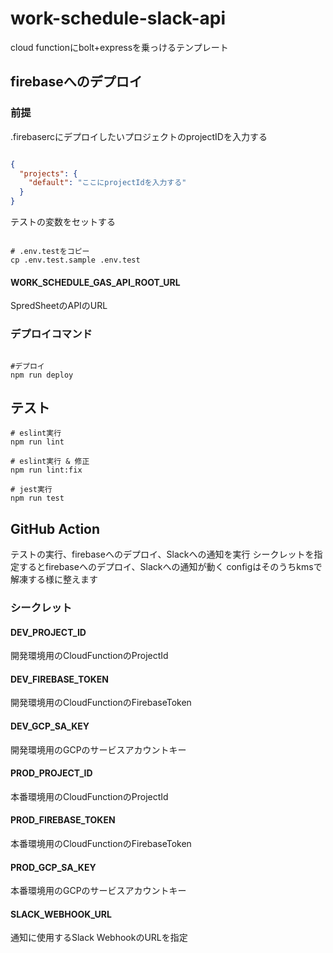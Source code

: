 # work-schedule-slack-api

cloud functionにbolt+expressを乗っけるテンプレート

## firebaseへのデプロイ

### 前提

.firebasercにデプロイしたいプロジェクトのprojectIDを入力する

```json

{
  "projects": {
    "default": "ここにprojectIdを入力する"
  }
}

```

テストの変数をセットする

```shell

# .env.testをコピー
cp .env.test.sample .env.test

```

#### WORK_SCHEDULE_GAS_API_ROOT_URL

SpredSheetのAPIのURL

### デプロイコマンド

```shell

#デプロイ
npm run deploy

```

## テスト

```shell
# eslint実行
npm run lint

# eslint実行 & 修正
npm run lint:fix

# jest実行
npm run test

```

## GitHub Action

テストの実行、firebaseへのデプロイ、Slackへの通知を実行
シークレットを指定するとfirebaseへのデプロイ、Slackへの通知が動く
configはそのうちkmsで解凍する様に整えます

### シークレット

#### DEV_PROJECT_ID

開発環境用のCloudFunctionのProjectId

#### DEV_FIREBASE_TOKEN

開発環境用のCloudFunctionのFirebaseToken

#### DEV_GCP_SA_KEY

開発環境用のGCPのサービスアカウントキー

#### PROD_PROJECT_ID

本番環境用のCloudFunctionのProjectId

#### PROD_FIREBASE_TOKEN

本番環境用のCloudFunctionのFirebaseToken

#### PROD_GCP_SA_KEY

本番環境用のGCPのサービスアカウントキー

#### SLACK_WEBHOOK_URL

通知に使用するSlack WebhookのURLを指定
